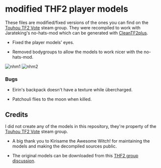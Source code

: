# modified THF2 player models

These files are modified/fixed versions of the ones you can find on the [Touhou TF2 Vote](https://steamcommunity.com/groups/TouhouFortress2) steam group. They were recompiled to work with Jarateking's no-hats-mod which can be generated with [CleanTF2plus](https://github.com/JarateKing/CleanTF2plus).

- Fixed the player models' eyes.

- Removed bodygroups to allow the models to work nicer with the no-hats-mod.

![nhm1](https://steamuserimages-a.akamaihd.net/ugc/998053171599373638/19749D7165A68A9AAE0BFEC580201F29A900F6B8/)
![nhm2](https://steamuserimages-a.akamaihd.net/ugc/998053171599378509/0C33026F89D2B3F2E3B7D5DB1E99B18CC3F1EAE9/)

### Bugs

- Eirin's backpack doesn't have a texture while übercharged.

- Patchouli flies to the moon when killed.

## Credits

I did not create any of the models in this repository, they're property of the [Touhou TF2 Vote](https://steamcommunity.com/groups/TouhouFortress2) steam group.

- A big thank you to Kirіsame the Awesome Witch! for maintaining the models and making the decompiled sources public.

- The original models can be downloaded from this [THF2 group discussion](https://steamcommunity.com/groups/TouhouFortress2/discussions/1/530645446312218115/).